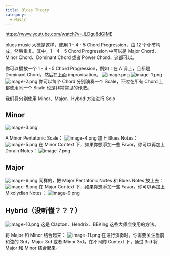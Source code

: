 ```yaml
---
title: Blues Theory
category:
  - Music
---
```


https://www.youtube.com/watch?v=_LDgu8dGiME

blues music 大概是这样，使用 1 - 4 - 5 Chord Progression，由 12 个小节构成，然后重复。其中，1 - 4 - 5 Chord Progression 中可以是 Major Chord、Minor Chord、Dominant Chord 或者 Power Chord，这都可以。

你可以播放一个 1 - 4 - 5 Chord Progression，例如：在 A 调上，且都是 Dominant Chord，然后在上面 improvisation。
![image.png](/images/Pub_Note_BluesTheory/image.png)
![image-1.png](/images/Pub_Note_BluesTheory/image-1.png)
![image-2.png](/images/Pub_Note_BluesTheory/image-2.png)
你可以每个 Chord 分别演奏一个 Scale，不过在所有 Chord 上都使用同一个 Scale 也是非常常见的作法。

我们将分别使用 Minor、Major、Hybrid 方法进行 Solo

## Minor

![image-3.png](/images/Pub_Note_BluesTheory/image-3.png)

A Minor Pentatonic Scale：
![image-4.png](/images/Pub_Note_BluesTheory/image-4.png)
加上 Blues Notes：
![image-5.png](/images/Pub_Note_BluesTheory/image-5.png)
在 Minor Context 下，如果你想添加一些 Favor，你可以再加上 Dorain Notes：
![image-7.png](/images/Pub_Note_BluesTheory/image-7.png)

## Major

![image-6.png](/images/Pub_Note_BluesTheory/image-6.png)
同样的，把 Major Pentatonic Notes 和 Blues Notes 放上去：
![image-8.png](/images/Pub_Note_BluesTheory/image-8.png)
在 Major Context 下，如果你想添加一些 Favor，你可以再加上 Mixolydian Notes：
![image-9.png](/images/Pub_Note_BluesTheory/image-9.png)

## Hybrid（没听懂？？？）

![image-10.png](/images/Pub_Note_BluesTheory/image-10.png)
这是 Clapton、Hendrix、BBKing 这些大师会使用的方法。

将 Major 和 Minor 结合起来：
![image-11.png](/images/Pub_Note_BluesTheory/image-11.png)
在进行演奏时，你需要关注当前和弦的 3rd，Major 3rd 或者 Minor 3rd，在不同的 Context 下，通过 3rd 将 Major 和 Minor 结合起来。
